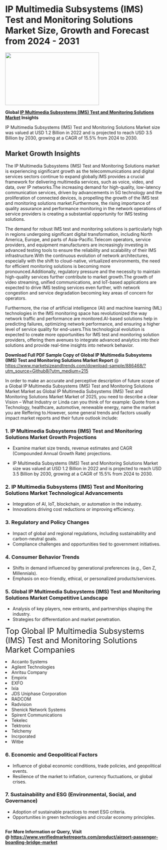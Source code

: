 <H1>IP Multimedia Subsystems (IMS) Test and Monitoring Solutions Market Size, Growth and Forecast from 2024 - 2031</H1><img class="aligncenter size-medium wp-image-584254" src="https://thirdeyenews.in/wp-content/uploads/2024/09/Global-Market-Research-300x168.jpeg" alt="" width="300" height="168" /><p><strong>Global&nbsp;<a href="https://www.marketsizeandtrends.com/download-sample/886468/?utm_source=Github8j?utm_medium=215">IP Multimedia Subsystems (IMS) Test and Monitoring Solutions Market</a> Insights</strong></p><p>IP Multimedia Subsystems (IMS) Test and Monitoring Solutions Market size was valued at USD 1.2 Billion in 2022 and is projected to reach USD 3.5 Billion by 2030, growing at a CAGR of 15.5% from 2024 to 2030.</p><p><h2>Market Growth Insights</h2> <p>The IP Multimedia Subsystems (IMS) Test and Monitoring Solutions market is experiencing significant growth as the telecommunications and digital services sectors continue to expand globally.IMS provides a crucial framework for delivering multimedia services, such as voice, video, and data, over IP networks.The increasing demand for high-quality, low-latency communication services, driven by advancements in 5G technology and the proliferation of connected devices, is propelling the growth of the IMS test and monitoring solutions market.Furthermore, the rising importance of quality assurance and performance monitoring in the network operations of service providers is creating a substantial opportunity for IMS testing solutions.</p> <p>The demand for robust IMS test and monitoring solutions is particularly high in regions undergoing significant digital transformation, including North America, Europe, and parts of Asia-Pacific.Telecom operators, service providers, and equipment manufacturers are increasingly investing in advanced testing tools to ensure the reliability and scalability of their IMS infrastructure.With the continuous evolution of network architectures, especially with the shift to cloud-native, virtualized environments, the need for efficient monitoring solutions is becoming more pronounced.Additionally, regulatory pressure and the necessity to maintain high-quality services further contribute to market growth.The growth of video streaming, unified communications, and IoT-based applications are expected to drive IMS testing services even further, with network congestion and service degradation becoming key areas of concern for operators.<p>Furthermore, the rise of artificial intelligence (AI) and machine learning (ML) technologies in the IMS monitoring space has revolutionized the way network traffic and performance are monitored.AI-based solutions help in predicting failures, optimizing network performance, and ensuring a higher level of service quality for end-users.This technological evolution is expected to create more opportunities for IMS test and monitoring solution providers, offering them avenues to integrate advanced analytics into their solutions and provide real-time insights into network behavior.</p> <p><span class=""><strong>Download Full PDF Sample Copy of Global IP Multimedia Subsystems (IMS) Test and Monitoring Solutions Market Report</strong> @ <a href="https://www.marketsizeandtrends.com/download-sample/886468/?utm_source=Github8j?utm_medium=215" target="_blank">https://www.marketsizeandtrends.com/download-sample/886468/?utm_source=Github8j?utm_medium=215</a></span></p><p>In order to make an accurate and perceptive description of future scope of a Global&nbsp;IP Multimedia Subsystems (IMS) Test and Monitoring Solutions Market Market as Global&nbsp;IP Multimedia Subsystems (IMS) Test and Monitoring Solutions Market Market of 2025, you need to describe a clear Vision &ndash; What Industry or Linda can you think of for example: Quote from a Technology, healthcare, automotive, renewable energy, name the market you are Reffering to.However, some general trends and factors usually impact market reports and their future outlook include:</p><h3>1.&nbsp;<strong>IP Multimedia Subsystems (IMS) Test and Monitoring Solutions Market Growth Projections</strong></h3><ul><li>Examine market size trends, revenue estimates and CAGR (Compounded Annual Growth Rate) projections.</li><li><p>IP Multimedia Subsystems (IMS) Test and Monitoring Solutions Market size was valued at USD 1.2 Billion in 2022 and is projected to reach USD 3.5 Billion by 2030, growing at a CAGR of 15.5% from 2024 to 2030.</p></li></ul><h3>2.&nbsp;<strong>IP Multimedia Subsystems (IMS) Test and Monitoring Solutions Market Technological Advancements</strong></h3><ul><li>Integration of AI, IoT, blockchain, or automation in the industry.</li><li>Innovations driving cost reductions or improving efficiency.</li></ul><h3>3.&nbsp;<strong>Regulatory and Policy Changes</strong></h3><ul><li>Impact of global and regional regulations, including sustainability and carbon-neutral goals.</li><li>Compliance challenges and opportunities tied to government initiatives.</li></ul><h3>4.&nbsp;<strong>Consumer Behavior Trends</strong></h3><ul><li>Shifts in demand influenced by generational preferences (e.g., Gen Z, Millennials).</li><li>Emphasis on eco-friendly, ethical, or personalized products/services.</li></ul><h3>5.&nbsp;<strong>Global IP Multimedia Subsystems (IMS) Test and Monitoring Solutions Market Competitive Landscape</strong></h3><ul><li>Analysis of key players, new entrants, and partnerships shaping the industry.</li><li>Strategies for differentiation and market penetration.</li></ul><p data-pm-slice="1 1 []"><span style="color: inherit; font-family: inherit; font-size: 25px;">Top Global IP Multimedia Subsystems (IMS) Test and Monitoring Solutions Market Companies</span></p><div class="" data-test-id=""><p><li>Accanto Systems</li><li> Agilent Technologies</li><li> Anritsu Company</li><li> Empirix</li><li> EXFO</li><li> Ixia</li><li> JDS Uniphase Corporation</li><li> RADCOM</li><li> Radvision</li><li> Shenick Network Systems</li><li> Spirent Communications</li><li> Tekelec</li><li> Tektronix</li><li> Telchemy</li><li> Incrporated</li><li> Witbe</li></p></div><h3>6.&nbsp;<strong>Economic and Geopolitical Factors</strong></h3><ul><li>Influence of global economic conditions, trade policies, and geopolitical events.</li><li>Resilience of the market to inflation, currency fluctuations, or global crises.</li></ul><h3>7.&nbsp;<strong>Sustainability and ESG (Environmental, Social, and Governance)</strong></h3><ul><li>Adoption of sustainable practices to meet ESG criteria.</li><li>Opportunities in green technologies and circular economy principles.</li></ul><h2><strong style="font-size: 14px;">For More Information or Query, Visit @&nbsp;</strong><a style="background-color: #ffffff; font-size: 14px;" href="https://www.marketsizeandtrends.com/report/ip-multimedia-subsystems-ims-test-and-monitoring-solutions-market/" target="_blank">https://www.verifiedmarketreports.com/product/airport-passenger-boarding-bridge-market</a></h2>